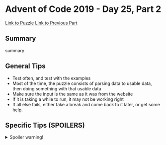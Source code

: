 # Advent of Code 2019 - Day 25, Part 2

[Link to Puzzle](https://adventofcode.com/2019/day/25#part2)
[Link to Previous Part](https://github.com/CodingAP/unofficial-aoc-syllabus/blob/main/years/2019/day25/part1.md)

## Summary
summary

## General Tips
- Test often, and test with the examples
- Most of the time, the puzzle consists of parsing data to usable data, then doing something with that usable data
- Make sure the input is the same as it was from the website
- If it is taking a while to run, it may not be working right
- If all else fails, either take a break and come back to it later, or get some help.

## Specific Tips (SPOILERS)
<details> <summary>Spoiler warning!</summary>

specific tips

</details>